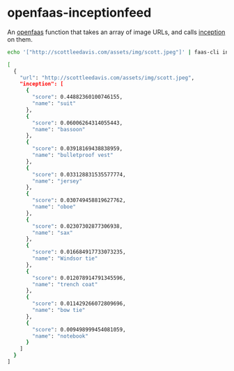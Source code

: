 # openfaas-inceptionfeed

An [openfaas](https://www.openfaas.com/) function that takes an array of image URLs, and calls [inception](https://github.com/faas-and-furious/inception-function) on them.

```bash
echo '["http://scottleedavis.com/assets/img/scott.jpeg"]' | faas-cli invoke openfaas-inceptionfeed | jq

[
  {
    "url": "http://scottleedavis.com/assets/img/scott.jpeg",
    "inception": [
      {
        "score": 0.44882360100746155,
        "name": "suit"
      },
      {
        "score": 0.06006264314055443,
        "name": "bassoon"
      },
      {
        "score": 0.03918169438838959,
        "name": "bulletproof vest"
      },
      {
        "score": 0.033128831535577774,
        "name": "jersey"
      },
      {
        "score": 0.030749458819627762,
        "name": "oboe"
      },
      {
        "score": 0.02307302877306938,
        "name": "sax"
      },
      {
        "score": 0.016684917733073235,
        "name": "Windsor tie"
      },
      {
        "score": 0.012078914791345596,
        "name": "trench coat"
      },
      {
        "score": 0.011429266072809696,
        "name": "bow tie"
      },
      {
        "score": 0.009498999454081059,
        "name": "notebook"
      }
    ]
  }
]
```
